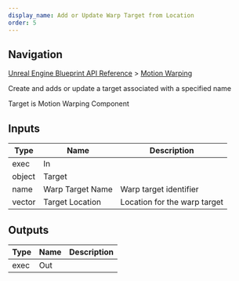 ```yaml
---
display_name: Add or Update Warp Target from Location
order: 5
---
```

## Navigation

[Unreal Engine Blueprint API Reference](https://dev.epicgames.com/documentation/en-us/unreal-engine/BlueprintAPI) > [Motion Warping](https://dev.epicgames.com/documentation/en-us/unreal-engine/BlueprintAPI/MotionWarping)

Create and adds or update a target associated with a specified name

Target is Motion Warping Component

## Inputs

| Type | Name | Description |
| --- | --- | --- |
| exec | In |  |
| object | Target |  |
| name | Warp Target Name | Warp target identifier |
| vector | Target Location | Location for the warp target |

## Outputs

| Type | Name | Description |
| --- | --- | --- |
| exec | Out |  |
